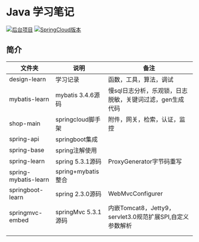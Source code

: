 # Java 学习笔记

<p>
<a href="https://github.com/xuzhihao-spring/xuzhihao-spring.github.io"><img src="https://xuzhihao-shop.oss-cn-beijing.aliyuncs.com/shop/%E5%90%8E%E5%8F%B0%E9%A1%B9%E7%9B%AE-shop-blue.svg" alt="后台项目"></a>
<a href="https://github.com/xuzhihao-spring/xuzhihao-spring.github.io"><img src="https://xuzhihao-shop.oss-cn-beijing.aliyuncs.com/shop/Cloud%E7%89%88%E6%9C%AC-springcloud--brightgreen.svg" alt="SpringCloud版本"></a>
</p>

## 简介

| 文件夹               | 说明                | 备注                                                         |
| -------------------- | ------------------- | ------------------------------------------------------------ |
| design-learn         | 学习记录            | 函数，工具，算法，调试                                       |
| mybatis-learn        | mybatis 3.4.6源码   | 慢sql日志分析，乐观锁，日志脱敏，关键词过滤，gen生成代码 |
| shop-main            | springcloud脚手架   | 附件，网关，检索，认证，监控                                 |
| spring-api           | springboot集成      |                                                              |
| spring-base          | spring注解使用      |                                                              |
| spring-learn         | spring 5.3.1源码    | ProxyGenerator字节码重写                                     |
| spring-mybatis-learn | spring+mybatis整合  |                                                              |
| springboot-learn     | spring 2.3.0源码    | WebMvcConfigurer                                             |
| springmvc-embed    | springMvc 5.3.1源码 | 内嵌Tomcat8，Jetty9，servlet3.0规范扩展SPI,自定义参数解析            |
|                      |                     |                                                              |
|                      |                     |                                                              |
